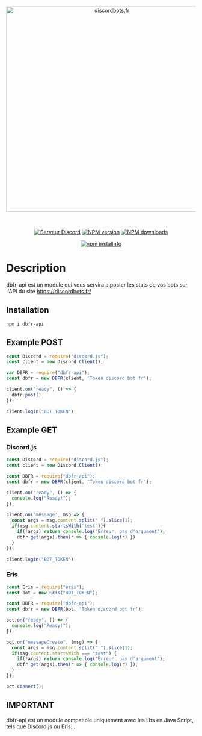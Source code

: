 <div align="center">
  <br />
  <p>
    <a href="https://discordbots.fr"><img src="https://cdn.discordapp.com/icons/344955119005073409/4869fc782e3cda2c517a0a07f31c06e8.png?width=512" width="546" alt="discordbots.fr" /></a>
  </p>
  <br />
  <p>
    <a href="https://discord.gg/a78rvrj"><img src="https://discordapp.com/api/guilds/344955119005073409/embed.png" alt="Serveur Discord" /></a>
    <a href="https://www.npmjs.com/package/dbfr-api"><img src="https://img.shields.io/npm/v/dbfr-api.svg?maxAge=3600" alt="NPM version" /></a>
    <a href="https://www.npmjs.com/package/dbfr-api"><img src="https://img.shields.io/npm/dt/dbfr-api.svg?maxAge=3600" alt="NPM downloads" /></a>
  </p>
  <p>
    <a href="https://nodei.co/npm/dbfr-api/"><img src="https://nodei.co/npm/dbfr-api.png?downloads=true&stars=true" alt="npm installnfo" /></a>
  </p>
</div>

# Description
dbfr-api est un module qui vous servira a poster les stats de vos bots sur l'API du site https://discordbots.fr/

## Installation
`npm i dbfr-api`

## Example POST
```js
const Discord = require("discord.js");
const client = new Discord.Client();

var DBFR = require("dbfr-api");
const dbfr = new DBFR(client, 'Token discord bot fr');

client.on("ready", () => {
  dbfr.post()
});

client.login("BOT_TOKEN")
```

## Example GET
### Discord.js
```js
const Discord = require("discord.js");
const client = new Discord.Client();

const DBFR = require("dbfr-api");
const dbfr = new DBFR(client, 'Token discord bot fr');

client.on("ready", () => {
  console.log("Ready!");
});

client.on('message', msg => {
  const args = msg.content.split(" ").slice(1);
  if(msg.content.startsWith("test")){
    if(!args) return console.log("Erreur, pas d'argument");
    dbfr.get(args).then(r => { console.log(r) })
  }
});

client.login("BOT_TOKEN")
```
### Eris
```js
const Eris = require("eris");
const bot = new Eris("BOT_TOKEN");

const DBFR = require("dbfr-api");
const dbfr = new DBFR(bot, 'Token discord bot fr');

bot.on("ready", () => {
  console.log("Ready!");
});

bot.on("messageCreate", (msg) => {
  const args = msg.content.split(" ").slice(1);
  if(msg.content.startsWith === "test") {
    if(!args) return console.log("Erreur, pas d'argument");
    dbfr.get(args).then(r => { console.log(r) });
  }
});

bot.connect();
```

## IMPORTANT
dbfr-api est un module compatible uniquement avec les libs en Java Script, tels que Discord.js ou Eris...

